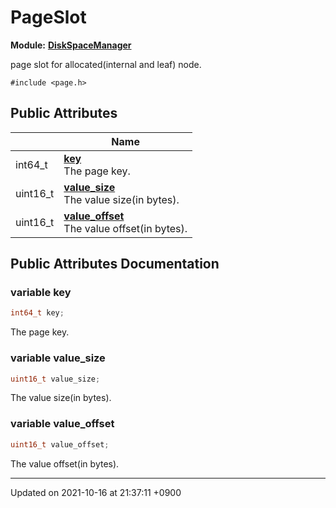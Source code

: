 

# PageSlot

**Module:** **[DiskSpaceManager](/Modules/DiskSpaceManager)**



page slot for allocated(internal and leaf) node. 


`#include <page.h>`

## Public Attributes

|                | Name           |
| -------------- | -------------- |
| int64_t | **[key](/Classes/PageSlot#variable-key)** <br>The page key.  |
| uint16_t | **[value_size](/Classes/PageSlot#variable-value_size)** <br>The value size(in bytes).  |
| uint16_t | **[value_offset](/Classes/PageSlot#variable-value_offset)** <br>The value offset(in bytes).  |

## Public Attributes Documentation

### variable key

```cpp
int64_t key;
```

The page key. 

### variable value_size

```cpp
uint16_t value_size;
```

The value size(in bytes). 

### variable value_offset

```cpp
uint16_t value_offset;
```

The value offset(in bytes). 

-------------------------------

Updated on 2021-10-16 at 21:37:11 +0900